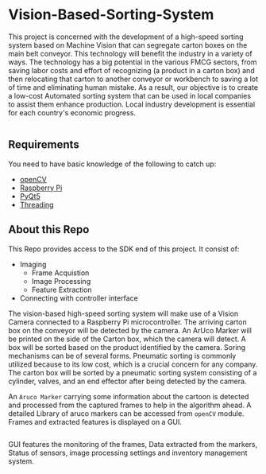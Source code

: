 # Vision-Based-Sorting-System

This project is concerned with the development of a high-speed sorting system based on Machine Vision that can segregate carton boxes on the main belt conveyor. This technology will benefit the industry in a variety of ways. The technology has a big potential in the various FMCG sectors, from saving labor costs and effort of recognizing (a product in a carton box) and then relocating that carton to another conveyor or workbench to saving a lot of time and eliminating human mistake. As a result, our objective is to create a low-cost Automated sorting system that can be used in local companies to assist them enhance production. Local industry development is essential for each country's economic progress.

<img src="">

## Requirements

You need to have basic knowledge of the following to catch up:

- [openCV](https://opencv.org/releases/)
- [Raspberry Pi](https://www.raspberrypi.com/products/raspberry-pi-4-model-b/specifications/)
- [PyQt5](https://www.pythonguis.com/pyqt5-tutorial/)
- [Threading](https://docs.python.org/3/library/threading.html)

## About this Repo

This Repo provides access to the SDK end of this project. It consist of:

- Imaging
    - Frame Acquistion
    - Image Processing
    - Feature Extraction
- Connecting with controller interface

The vision-based high-speed sorting system will make use of a Vision Camera connected to a Raspberry Pi microcontroller. The arriving carton box on the conveyor will be detected by the camera. An ArUco Marker will be printed on the side of the Carton box, which the camera will detect. A box will be sorted based on the product identified by the camera. Soring mechanisms can be of several forms. Pneumatic sorting is commonly utilized because to its low cost, which is a crucial concern for any company. The carton box will be sorted by a pneumatic sorting system consisting of a cylinder, valves, and an end effector after being detected by the camera.

An `Aruco Marker` carrying some information about the cartoon is detected and processed from the captured frames to help in the algorithm ahead. A detailed Library of aruco markers can be accessed from `openCV` module. Frames and extracted features is displayed on a GUI. 

<img src="">

GUI features the monitoring of the frames, Data extracted from the markers, Status of sensors, image processing settings and inventory management system.

<img src="">
